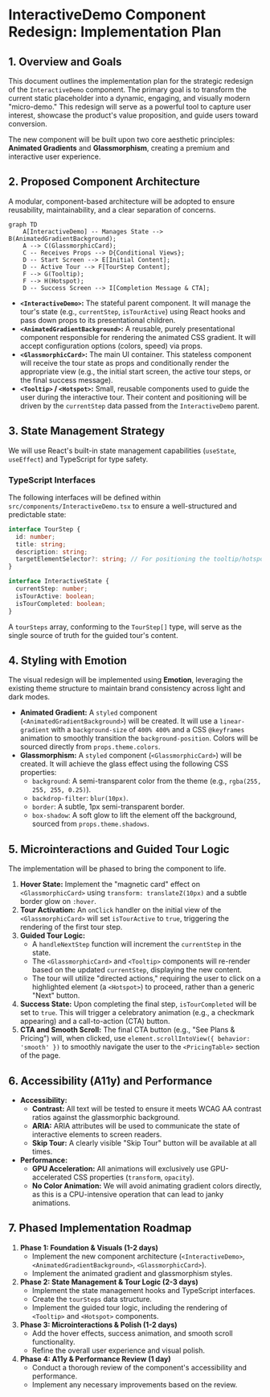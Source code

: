 # InteractiveDemo Component Redesign: Implementation Plan

## 1. Overview and Goals

This document outlines the implementation plan for the strategic redesign of the `InteractiveDemo` component. The primary goal is to transform the current static placeholder into a dynamic, engaging, and visually modern "micro-demo." This redesign will serve as a powerful tool to capture user interest, showcase the product's value proposition, and guide users toward conversion.

The new component will be built upon two core aesthetic principles: **Animated Gradients** and **Glassmorphism**, creating a premium and interactive user experience.

## 2. Proposed Component Architecture

A modular, component-based architecture will be adopted to ensure reusability, maintainability, and a clear separation of concerns.

```mermaid
graph TD
    A[InteractiveDemo] -- Manages State --> B(AnimatedGradientBackground);
    A --> C(GlassmorphicCard);
    C -- Receives Props --> D{Conditional Views};
    D -- Start Screen --> E[Initial Content];
    D -- Active Tour --> F[TourStep Content];
    F --> G(Tooltip);
    F --> H(Hotspot);
    D -- Success Screen --> I[Completion Message & CTA];
```

*   **`<InteractiveDemo>`:** The stateful parent component. It will manage the tour's state (e.g., `currentStep`, `isTourActive`) using React hooks and pass down props to its presentational children.
*   **`<AnimatedGradientBackground>`:** A reusable, purely presentational component responsible for rendering the animated CSS gradient. It will accept configuration options (colors, speed) via props.
*   **`<GlassmorphicCard>`:** The main UI container. This stateless component will receive the tour state as props and conditionally render the appropriate view (e.g., the initial start screen, the active tour steps, or the final success message).
*   **`<Tooltip>` / `<Hotspot>`:** Small, reusable components used to guide the user during the interactive tour. Their content and positioning will be driven by the `currentStep` data passed from the `InteractiveDemo` parent.

## 3. State Management Strategy

We will use React's built-in state management capabilities (`useState`, `useEffect`) and TypeScript for type safety.

### TypeScript Interfaces

The following interfaces will be defined within `src/components/InteractiveDemo.tsx` to ensure a well-structured and predictable state:

```typescript
interface TourStep {
  id: number;
  title: string;
  description: string;
  targetElementSelector?: string; // For positioning the tooltip/hotspot
}

interface InteractiveState {
  currentStep: number;
  isTourActive: boolean;
  isTourCompleted: boolean;
}
```

A `tourSteps` array, conforming to the `TourStep[]` type, will serve as the single source of truth for the guided tour's content.

## 4. Styling with Emotion

The visual redesign will be implemented using **Emotion**, leveraging the existing theme structure to maintain brand consistency across light and dark modes.

*   **Animated Gradient:** A `styled` component (`<AnimatedGradientBackground>`) will be created. It will use a `linear-gradient` with a `background-size` of `400% 400%` and a CSS `@keyframes` animation to smoothly transition the `background-position`. Colors will be sourced directly from `props.theme.colors`.
*   **Glassmorphism:** A `styled` component (`<GlassmorphicCard>`) will be created. It will achieve the glass effect using the following CSS properties:
    *   `background`: A semi-transparent color from the theme (e.g., `rgba(255, 255, 255, 0.25)`).
    *   `backdrop-filter`: `blur(10px)`.
    *   `border`: A subtle, 1px semi-transparent border.
    *   `box-shadow`: A soft glow to lift the element off the background, sourced from `props.theme.shadows`.

## 5. Microinteractions and Guided Tour Logic

The implementation will be phased to bring the component to life.

1.  **Hover State:** Implement the "magnetic card" effect on `<GlassmorphicCard>` using `transform: translateZ(10px)` and a subtle border glow on `:hover`.
2.  **Tour Activation:** An `onClick` handler on the initial view of the `<GlassmorphicCard>` will set `isTourActive` to `true`, triggering the rendering of the first tour step.
3.  **Guided Tour Logic:**
    *   A `handleNextStep` function will increment the `currentStep` in the state.
    *   The `<GlassmorphicCard>` and `<Tooltip>` components will re-render based on the updated `currentStep`, displaying the new content.
    *   The tour will utilize "directed actions," requiring the user to click on a highlighted element (a `<Hotspot>`) to proceed, rather than a generic "Next" button.
4.  **Success State:** Upon completing the final step, `isTourCompleted` will be set to `true`. This will trigger a celebratory animation (e.g., a checkmark appearing) and a call-to-action (CTA) button.
5.  **CTA and Smooth Scroll:** The final CTA button (e.g., "See Plans & Pricing") will, when clicked, use `element.scrollIntoView({ behavior: 'smooth' })` to smoothly navigate the user to the `<PricingTable>` section of the page.

## 6. Accessibility (A11y) and Performance

*   **Accessibility:**
    *   **Contrast:** All text will be tested to ensure it meets WCAG AA contrast ratios against the glassmorphic background.
    *   **ARIA:** ARIA attributes will be used to communicate the state of interactive elements to screen readers.
    *   **Skip Tour:** A clearly visible "Skip Tour" button will be available at all times.
*   **Performance:**
    *   **GPU Acceleration:** All animations will exclusively use GPU-accelerated CSS properties (`transform`, `opacity`).
    *   **No Color Animation:** We will avoid animating gradient colors directly, as this is a CPU-intensive operation that can lead to janky animations.

## 7. Phased Implementation Roadmap

1.  **Phase 1: Foundation & Visuals (1-2 days)**
    *   Implement the new component architecture (`<InteractiveDemo>`, `<AnimatedGradientBackground>`, `<GlassmorphicCard>`).
    *   Implement the animated gradient and glassmorphism styles.
2.  **Phase 2: State Management & Tour Logic (2-3 days)**
    *   Implement the state management hooks and TypeScript interfaces.
    *   Create the `tourSteps` data structure.
    *   Implement the guided tour logic, including the rendering of `<Tooltip>` and `<Hotspot>` components.
3.  **Phase 3: Microinteractions & Polish (1-2 days)**
    *   Add the hover effects, success animation, and smooth scroll functionality.
    *   Refine the overall user experience and visual polish.
4.  **Phase 4: A11y & Performance Review (1 day)**
    *   Conduct a thorough review of the component's accessibility and performance.
    *   Implement any necessary improvements based on the review.